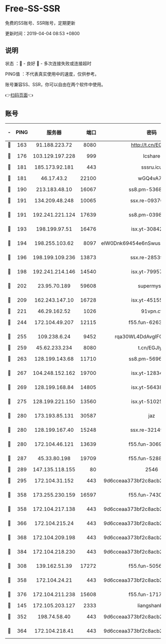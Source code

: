 # Free-SS-SSR

免费的SS账号、SSR账号，定期更新

更新时间：2019-04-04 08:53 +0800

## 说明

状态     ：🙂 - 良好 🙁 - 多次连接失败或连接超时

PING值   ：不代表真实使用中的速度，仅供参考。

账号兼容SS、SSR，你可以自由在两个软件中使用。

👉[扫码页面](https://liesauer.github.io/Free-SS-SSR/)👈

## 账号

|-|PING|服务器|端口|密码|加密方式|区域|
|:----:|:----:|:-----:|-----:|:----:|:----:|:----:|
|🙂|163|91.188.223.72|8080|http://t.cn/EGJIyrl|rc4-md5|RU|
|🙂|176|103.129.197.228|999|lcshare|aes-256-cfb|US|
|🙂|181|185.173.92.181|443|sssru.icu|rc4-md5|RU|
|🙂|181|46.17.43.2|22100|wGQ4vA7D|aes-256-gcm|RU|
|🙂|190|213.183.48.10|16067|ss8.pm-53686627|rc4-md5|RU|
|🙂|191|134.209.48.248|10065|ssx.re-09376526|aes-256-cfb|US|
|🙂|191|192.241.221.124|17639|ss8.pm-03987287|aes-256-cfb|US|
|🙂|193|198.199.97.51|16476|isx.yt-30842013|aes-256-cfb|US|
|🙂|194|198.255.103.62|8097|eIW0Dnk69454e6nSwuspv9DmS201tQ0D|aes-256-cfb|US|
|🙂|196|198.199.109.236|13873|ssx.re-28539881|aes-256-cfb|US|
|🙂|198|192.241.214.146|14540|isx.yt-79957459|aes-256-cfb|US|
|🙂|202|23.95.70.189|59608|supermyssr|chacha20-ietf|US|
|🙂|209|162.243.147.10|16728|isx.yt-45155519|aes-256-cfb|US|
|🙂|221|46.29.162.52|1026|91vpn.cf|rc4-md5|RU|
|🙂|244|172.104.49.207|12115|f55.fun-62631366|aes-256-cfb|SG|
|🙂|255|109.238.6.24|9452|rqa30WL4DdAvgIFG6Fs3znzTa|aes-256-cfb|FR|
|🙂|259|45.62.233.234|8080|t.cn/EGJIyrl|rc4-md5|CA|
|🙂|263|128.199.143.68|11710|ss8.pm-56960881|aes-256-cfb|SG|
|🙂|267|104.248.152.162|19700|isx.yt-12834534|aes-256-cfb|SG|
|🙂|269|128.199.168.84|14805|isx.yt-56438950|aes-256-cfb|SG|
|🙂|275|128.199.221.150|13560|isx.yt-51025089|aes-256-cfb|SG|
|🙂|280|173.193.85.131|30587|jaz|aes-256-cfb|US|
|🙂|280|128.199.167.40|15248|ssx.re-32149746|aes-256-cfb|SG|
|🙂|280|172.104.46.121|13639|f55.fun-30697480|aes-256-cfb|SG|
|🙂|287|45.33.80.198|19709|f55.fun-52889457|aes-256-cfb|US|
|🙂|289|147.135.118.155|80|2546|chacha20|US|
|🙂|295|172.104.31.152|443|9d6cceaa373bf2c8acb22e60b6a58be6|aes-256-cfb|US|
|🙂|358|173.255.230.159|16597|f55.fun-74305924|aes-256-cfb|US|
|🙂|358|172.104.217.138|443|9d6cceaa373bf2c8acb22e60b6a58be6|aes-256-cfb|US|
|🙂|366|172.104.215.24|443|9d6cceaa373bf2c8acb22e60b6a58be6|aes-256-cfb|US|
|🙂|368|172.104.209.198|443|9d6cceaa373bf2c8acb22e60b6a58be6|aes-256-cfb|US|
|🙂|384|172.104.218.230|443|9d6cceaa373bf2c8acb22e60b6a58be6|aes-256-cfb|US|
|🙂|308|139.162.51.39|17272|f55.fun-50565009|aes-256-cfb|SG|
|🙂|358|172.104.24.21|443|9d6cceaa373bf2c8acb22e60b6a58be6|aes-256-cfb|US|
|🙂|376|172.104.211.238|15608|f55.fun-17178524|aes-256-cfb|US|
|🙁|145|172.105.203.127|2333|liangshanbo|chacha20|JP|
|🙁|352|198.74.58.40|443|9d6cceaa373bf2c8acb22e60b6a58be6|aes-256-cfb|US|
|🙁|364|172.104.218.41|443|9d6cceaa373bf2c8acb22e60b6a58be6|aes-256-cfb|US|
